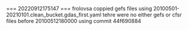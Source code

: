 === 20220912175147 ===
frolovsa coppied gefs files using 20100501-20210101.clean_bucket.gdas_first.yaml
tehre were no either gefs or cfsr files before 20100512180000
using commit 44f690884

